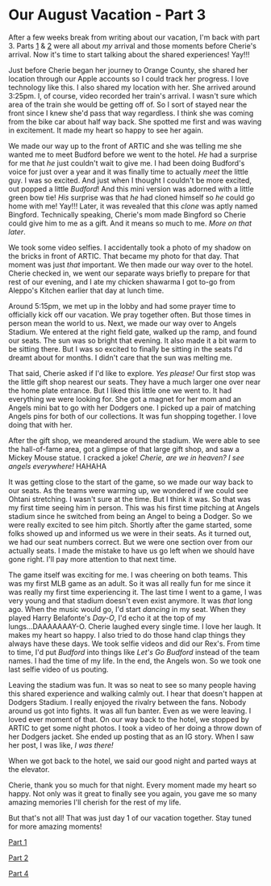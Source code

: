 # Our August Vacation - Part 3

After a few weeks break from writing about our vacation, I'm back with part 3. Parts [1](../08/19_our-august-vacation-part-1) & [2](../08/21_our-august-vacation-part-2) were all about *my* arrival and those moments before Cherie's arrival. Now it's time to start talking about the shared experiences! Yay!!!

Just before Cherie began her journey to Orange County, she shared her location through our Apple accounts so I could track her progress. I love technology like this. I also shared my location with her. She arrived around 3:25pm. I, of course, video recorded her train's arrival. I wasn't sure which area of the train she would be getting off of. So I sort of stayed near the front since I knew she'd pass that way regardless. I think she was coming from the bike car about half way back. She spotted me first and was waving in excitement. It made my heart so happy to see her again.

We made our way up to the front of ARTIC and she was telling me she wanted me to meet Budford before we went to the hotel. *He* had a surprise for me that *he* just couldn't wait to give me. I had been doing Budford's voice for just over a year and it was finally time to actually *meet* the little guy. I was so excited. And just when I thought I couldn't be more excited, out popped a little *Budford*! And this mini version was adorned with a little green bow tie! *His* surprise was that *he* had cloned himself so *he* could go home with me! Yay!!! Later, it was revealed that this *clone* was aptly named Bingford. Technically speaking, Cherie's mom made Bingford so Cherie could give him to me as a gift. And it means so much to me. *More on that later*.

We took some video selfies. I accidentally took a photo of my shadow on the bricks in front of ARTIC. That became my photo for that day. That moment was just *that* important. We then made our way over to the hotel. Cherie checked in, we went our separate ways briefly to prepare for that rest of our evening, and I ate my chicken shawarma I got to-go from Aleppo's Kitchen earlier that day at lunch time.

Around 5:15pm, we met up in the lobby and had some prayer time to officially kick off our vacation. We pray together often. But those times in person mean the world to us. Next, we made our way over to Angels Stadium. We entered at the right field gate, walked up the ramp, and found our seats. The sun was so bright that evening. It also made it a bit warm to be sitting there. But I was so excited to finally be sitting in the seats I'd dreamt about for months. I didn't care that the sun was melting me.

That said, Cherie asked if I'd like to explore. *Yes please!* Our first stop was the little gift shop nearest our seats. They have a much larger one over near the home plate entrance. But I liked this little one we went to. It had everything we were looking for. She got a magnet for her mom and an Angels mini bat to go with her Dodgers one. I picked up a pair of matching Angels pins for both of our collections. It was fun shopping together. I love doing that with her.

After the gift shop, we meandered around the stadium. We were able to see the hall-of-fame area, got a glimpse of that large gift shop, and saw a Mickey Mouse statue. I cracked a joke! *Cherie, are we in heaven? I see angels everywhere!* HAHAHA

It was getting close to the start of the game, so we made our way back to our seats. As the teams were warming up, we wondered if we could see Ohtani stretching. I wasn't sure at the time. But I think it was. So that was my first time seeing him in person. This was his first time pitching at Angels stadium since he switched from being an Angel to being a Dodger. So we were really excited to see him pitch. Shortly after the game started, some folks showed up and informed us we were in their seats. As it turned out, we had our seat numbers correct. But we were one section over from our actually seats. I made the mistake to have us go left when we should have gone right. I'll pay more attention to that next time.

The game itself was exciting for me. I was cheering on both teams. This was my first MLB game as an adult. So it was all really fun for me since it was really my first time experiencing it. The last time I went to a game, I was very young and that stadium doesn't even exist anymore. It was *that* long ago. When the music would go, I'd start *dancing* in my seat. When they played Harry Belafonte's *Day-O*, I'd echo it at the top of my lungs...DAAAAAAAY-O. Cherie laughed every single time. I love her laugh. It makes my heart so happy. I also tried to do those hand clap things they always have these days. We took selfie videos and did our Rex's. From time to time, I'd put *Budford* into things like *Let's Go Budford* instead of the team names. I had the time of my life. In the end, the Angels won. So we took one last selfie video of us pouting.

Leaving the stadium was fun. It was so neat to see so many people having this shared experience and walking calmly out. I hear that doesn't happen at Dodgers Stadium. I really enjoyed the rivalry between the fans. Nobody around us got into fights. It was all fun banter. Even as we were leaving. I loved ever moment of that. On our way back to the hotel, we stopped by ARTIC to get some night photos. I took a video of her doing a throw down of her Dodgers jacket. She ended up posting that as an IG story. When I saw her post, I was like, *I was there!*

When we got back to the hotel, we said our good night and parted ways at the elevator.

Cherie, thank you so much for that night. Every moment made my heart so happy. Not only was it great to finally see you again, you gave me so many amazing memories I'll cherish for the rest of my life.

But that's not all! That was just day 1 of our vacation together. Stay tuned for more amazing moments!

[Part 1](../08/19_our-august-vacation-part-1)

[Part 2](../08/21_our-august-vacation-part-2)

[Part 4](./08_our-august-vacation-part-4)